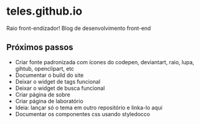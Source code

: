 # teles.github.io
Raio front-endizador! Blog de desenvolvimento front-end

## Próximos passos

* Criar fonte padronizada com ícones do codepen, deviantart, raio, lupa, gihtub, openclipart, etc
* Documentar o build do site
* Deixar o widget de tags funcional
* Deixar o widget de busca funcional
* Criar página de sobre
* Criar página de laboratório
* Ideia: lançar só o tema em outro repositório e linka-lo aqui
* Documentar os componentes css usando styledocco